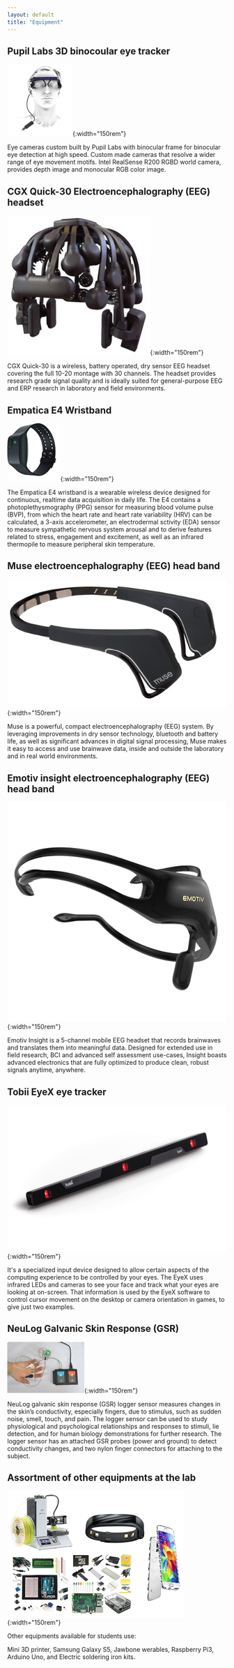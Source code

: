 ```yaml
---
layout: default
title: "Equipment"
---
```


<style></style>

## Pupil Labs 3D binocoular eye tracker

![img1](/assets/img/pupillabs.jpg){:width="150rem"}

Eye cameras custom built by Pupil Labs with binocular frame for binocular eye detection at high speed. Custom made cameras that resolve a wider range of eye movement motifs. Intel RealSense R200 RGBD world camera, provides depth image and monocular RGB color image.

## CGX Quick-30 Electroencephalography (EEG) headset

![img5](/assets/img/cgx-eeg.jpg){:width="150rem"}

CGX Quick-30 is a wireless, battery operated, dry sensor EEG headset covering the full 10-20 montage with 30 channels. The headset provides research grade signal quality and is ideally suited for general-purpose EEG and ERP research in laboratory and field environments.

## Empatica E4 Wristband

![img2](/assets/img/e4.jpg){:width="150rem"}

The Empatica E4 wristband is a wearable wireless device designed for continuous, realtime data acquisition in daily life. The E4 contains a photoplethysmography (PPG) sensor for measuring blood volume pulse (BVP), from which the heart rate and heart rate variability (HRV) can be calculated, a 3-axis accelerometer, an electrodermal sctivity (EDA) sensor to measure sympathetic nervous system arousal and to derive features related to stress, engagement and excitement, as well as an infrared thermopile to measure peripheral skin temperature.

## Muse electroencephalography (EEG) head band

![img3](/assets/img/muse.jpg){:width="150rem"}

Muse is a powerful, compact electroencephalography (EEG) system. By leveraging improvements in dry sensor technology, bluetooth and battery life, as well as significant advances in digital signal processing, Muse makes it easy to access and use brainwave data, inside and outside the laboratory and in real world environments.

## Emotiv insight electroencephalography (EEG) head band

![img4](/assets/img/emotiv.jpg){:width="150rem"}

Emotiv Insight is a 5-channel mobile EEG headset that records brainwaves and translates them into meaningful data. Designed for extended use in field research, BCI and advanced self assessment use-cases, Insight boasts advanced electronics that are fully optimized to produce clean, robust signals anytime, anywhere.

## Tobii EyeX eye tracker

![img6](/assets/img/tobii-eyex.jpg){:width="150rem"}

It's a specialized input device designed to allow certain aspects of the computing experience to be controlled by your eyes. The EyeX uses infrared LEDs and cameras to see your face and track what your eyes are looking at on-screen. That information is used by the EyeX software to control cursor movement on the desktop or camera orientation in games, to give just two examples.

## NeuLog Galvanic Skin Response (GSR)

![img7](/assets/img/gsr.jpg){:width="150rem"}

NeuLog galvanic skin response (GSR) logger sensor measures changes in the skin’s conductivity, especially fingers, due to stimulus, such as sudden noise, smell, touch, and pain. The logger sensor can be used to study physiological and psychological relationships and responses to stimuli, lie detection, and for human biology demonstrations for further research. The logger sensor has an attached GSR probes (power and ground) to detect conductivity changes, and two nylon finger connectors for attaching to the subject.

## Assortment of other equipments at the lab

![img8](/assets/img/equipments.png){:width="150rem"}

Other equipments available for students use:


Mini 3D printer, Samsung Galaxy S5, Jawbone werables, Raspberry Pi3, Arduino Uno, and Electric soldering iron kits.
